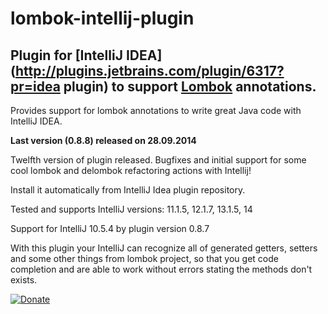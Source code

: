 lombok-intellij-plugin
======================

## Plugin for [IntelliJ IDEA](http://plugins.jetbrains.com/plugin/6317?pr=idea plugin) to support [Lombok](http://code.google.com/p/projectlombok/) annotations. ##

Provides support for lombok annotations to write great Java code with IntelliJ IDEA.

**Last version (0.8.8) released on 28.09.2014**

Twelfth version of plugin released. Bugfixes and initial support for some cool lombok and delombok refactoring actions with Intellij!

Install it automatically from IntelliJ Idea plugin repository.

Tested and supports IntelliJ versions: 11.1.5, 12.1.7, 13.1.5, 14 

Support for IntelliJ 10.5.4 by plugin version 0.8.7

With this plugin your IntelliJ can recognize all of generated getters, setters and some other things from lombok project, so that you get code completion and are able to work without errors stating the methods don't exists.



[![Donate](https://www.paypal.com/en_US/i/btn/btn_donateCC_LG.gif)](https://www.paypal.com/cgi-bin/webscr?cmd=_s-xclick&hosted_button_id=3F9HXD7A2SMCN)
